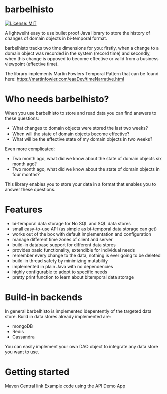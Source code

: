 # barbelhisto
[![License: MIT](https://img.shields.io/badge/License-MIT-yellow.svg)](https://opensource.org/licenses/MIT)

A lightweiht easy to use bullet proof Java library to store the history of changes of domain objects in bi-temporal format. 

barbelhisto tracks two time dimensions for you: firstly, when a change to a domain object was recorded in the system (record time) and secondly, when this change is opposed to become effective or valid from a business viewpoint (effective time).

The library implements Martin Fowlers Temporal Pattern that can be found here: https://martinfowler.com/eaaDev/timeNarrative.html

# Who needs barbelhisto?

When you use barbelhisto to store and read data you can find answers to these questions:

- What changes to domain objects were stored the last two weeks?
- When will the state of domain objects become effective?
- What will be the effective state of my domain objects in two weeks?

Even more complicated:

- Two month ago, what did we know about the state of domain objects six month ago?
- Two month ago, what did we know about the state of domain objects in four months?

This library enables you to store your data in a format that enables you to answer these questions.

# Features

- bi-temporal data storage for No SQL and SQL data stores
- small easy-to-use API (as simple as bi-temporal data storage can get)
- works out of the box with default implementation and configuration
- manage different time zones of client and server
- build-in database support for different data stores
- provides basic functionality, extendible for individual needs
- remember every change to the data, nothing is ever going to be deleted
- build-in thread safety by minimizing mutability
- implemented in plain Java with no dependencies
- highly configurable to adopt to specific needs
- pretty print function to learn about bitemporal data storage

# Build-in backends

In general barbelhisto is implemented idepentently of the targeted data store. Build in data stores already implemented are:

- mongoDB
- Redis
- Cassandra

You can easily implement your own DAO object to integrate any data store you want to use.

# Getting started

Maven Central link
Example code using the API
Demo App
